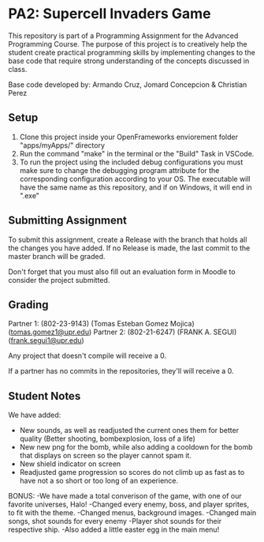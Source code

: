 # PA2: Supercell Invaders Game
This repository is part of a Programming Assignment for the Advanced Programming Course. 
The purpose of this project is to creatively help the student create practical programming skills by implementing changes to the base code that require strong understanding of the concepts discussed in class.

Base code developed by: Armando Cruz, Jomard Concepcion & Christian Perez

## Setup
1. Clone this project inside your OpenFrameworks enviorement folder "apps/myApps/" directory
2. Run the command "make" in the terminal or the "Build" Task in VSCode.
3. To run the project using the included debug configurations you must make sure to change the debugging program attribute for the corresponding configuration according to your OS. The executable will have the same name as this repository, and if on Windows, it 
will end in ".exe"

## Submitting Assignment
To submit this assignment, create a Release with the branch that holds all the changes you have added. If no Release is made, the last commit to the master branch will be graded.

Don't forget that you must also fill out an evaluation form in Moodle to consider the project submitted.

## Grading

Partner 1: (802-23-9143) (Tomas Esteban Gomez Mojica) (tomas.gomez1@upr.edu)
Partner 2: (802-21-6247) (FRANK A. SEGUI) (frank.segui1@upr.edu)

Any project that doesn't compile will receive a 0.

If a partner has no commits in the repositories, they'll will receive a 0.

## Student Notes
We have added:
- New sounds, as well as readjusted the current ones them for better quality (Better shooting, bombexplosion, loss of a life)
- New new png for the bomb, while also adding a cooldown for the bomb that displays on screen so the player cannot spam it. 
- New shield indicator on screen
- Readjusted game progression so scores do not climb up as fast as to have not a so short or too long of an experience.

BONUS:
-We have made a total converison of the game, with one of our favorite universes, Halo!
-Changed every enemy, boss, and player sprites, to fit with the theme.
-Changed menus, background images.
-Changed main songs, shot sounds for every enemy
-Player shot sounds for their respective ship.
-Also added a little easter egg in the main menu!
